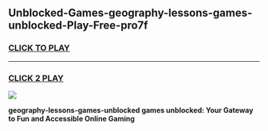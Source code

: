 
## Unblocked-Games-geography-lessons-games-unblocked-Play-Free-pro7f
<h3>
<a href="https://premium76.site?title=geography-lessons-games-unblocked&ref=21A">CLICK TO PLAY</a></h3>
<hr>

<h3>
<a href="https://premium76.site?title=geography-lessons-games-unblocked&ref=21A">CLICK 2 PLAY</a>
  
</h3>

<a href="https://premium76.site?title=geography-lessons-games-unblocked&ref=21A"><img src="https://clearcache.store/games.png"></a>


**geography-lessons-games-unblocked games unblocked: Your Gateway to Fun and Accessible Online Gaming**
